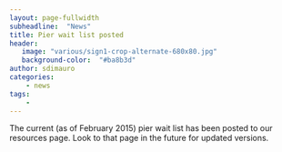 ```yaml
---
layout: page-fullwidth
subheadline:  "News"
title: Pier wait list posted
header:
   image: "various/sign1-crop-alternate-680x80.jpg"
   background-color:  "#ba8b3d"
author: sdimauro
categories:
    - news
tags:
    - 
---
```


The current (as of February 2015) pier wait list has been posted to our resources page.  Look to that page in the future for updated versions.